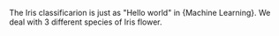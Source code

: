 The Iris classificarion is just as "Hello world" in {Machine Learning}.
We deal with 3 different species of Iris flower.
